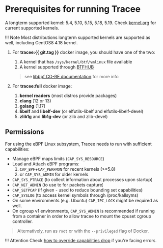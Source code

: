# Prerequisites for running Tracee

A longterm supported kernel: 5.4, 5.10, 5.15, 5.18, 5.19. Check
[kernel.org](https://kernel.org) for current supported kernels.

!!! Note
    Most distributions longterm supported kernels are supported as well,
    including CentOS8 4.18 kernel.

1. For **tracee:{{ git.tag }}** docker image, you should have one of the two:

    1. A kernel that has `/sys/kernel/btf/vmlinux` file available
    2. A kernel supported through [BTFHUB]
    > see [libbpf CO-RE documentation] for more info

2. For **tracee:full** docker image:

    1. **kernel readers** (most distros provide packages)
    2. **clang** (12 or 13)
    3. **golang** (1.17)
    4. **libelf** and **libelf-dev** (or elfutils-libelf and elfutils-libelf-devel)
    5. **zlib1g** and **lib1g-dev** (or zlib and zlib-devel)

## Permissions

For using the eBPF Linux subsystem, Tracee needs to run with sufficient
capabilities:

* Manage eBPF maps limits (`CAP_SYS_RESOURCE`)
* Load and Attach eBPF programs:
    1. `CAP_BPF`+`CAP_PERFMON` for recent kernels (>=5.8)
    2. or `CAP_SYS_ADMIN` for older kernels
* `CAP_SYS_PTRACE` (to collect information about processes upon startup)
* `CAP_NET_ADMIN` (to use tc for packets capture)
* `CAP_SETPCAP` (if given - used to reduce bounding set capabilities)
* `CAP_SYSLOG` (to access kernel symbols through /proc/kallsyms)
* On some environments (e.g. Ubuntu) `CAP_IPC_LOCK` might be required as well.
* On cgroup v1 environments, `CAP_SYS_ADMIN` is recommended if running from a
  container in order to allow tracee to mount the cpuset cgroup controller.

> Alternatively, run as `root` or with the `--privileged` flag of Docker.

!!! Attention
    Check [how to override capabilities drop] if you're facing errors.

[libbpf CO-RE documentation]: https://github.com/libbpf/libbpf#bpf-co-re-compile-once--run-everywhere
[BTFHUB]: https://github.com/aquasecurity/btfhub-archive
[how to override capabilities drop]: ../deep-dive/dropping-capabilities.md


